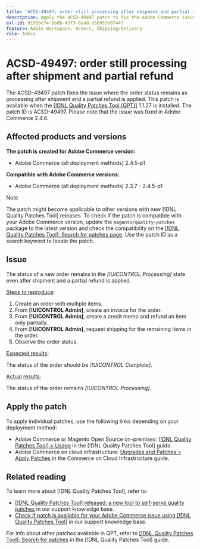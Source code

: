 ```yaml
---
title: 'ACSD-49497: order still processing after shipment and partial refund'
description: Apply the ACSD-49497 patch to fix the Adobe Commerce issue where the order status remains as processing after shipment and a partial refund is applied.
exl-id: d195bcf4-bb8b-4373-8aad-a5b953b07443
feature: Admin Workspace, Orders, Shipping/Delivery
role: Admin
---
```

# ACSD-49497: order still processing after shipment and partial refund

The ACSD-49497 patch fixes the issue where the order status remains as processing after shipment and a partial refund is applied. This patch is available when the [[!DNL Quality Patches Tool (QPT)]](https://experienceleague.adobe.com/en/docs/commerce-knowledge-base/kb/announcements/commerce-announcements/magento-quality-patches-released-new-tool-to-self-serve-quality-patches) 1.1.27 is installed. The patch ID is ACSD-49497. Please note that the issue was fixed in Adobe Commerce 2.4.6.

## Affected products and versions

**The patch is created for Adobe Commerce version:**

* Adobe Commerce (all deployment methods) 2.4.5-p1

**Compatible with Adobe Commerce versions:**

* Adobe Commerce (all deployment methods) 2.3.7 - 2.4.5-p1

>[!NOTE]
>
>The patch might become applicable to other versions with new [!DNL Quality Patches Tool] releases. To check if the patch is compatible with your Adobe Commerce version, update the `magento/quality-patches` package to the latest version and check the compatibility on the [[!DNL Quality Patches Tool]: Search for patches page](https://experienceleague.adobe.com/tools/commerce-quality-patches/index.html). Use the patch ID as a search keyword to locate the patch.

## Issue

The status of a new order remains in the *[!UICONTROL Processing]* state even after shipment and a partial refund is applied.

<u>Steps to reproduce</u>:

1. Create an order with multiple items.
1. From **[!UICONTROL Admin]**, create an invoice for the order.
1. From **[!UICONTROL Admin]**, create a credit memo and refund an item only partially.
1. From **[!UICONTROL Admin]**, request shipping for the remaining items in the order.
1. Observe the order status.

<u>Expected results</u>:

The status of the order should be *[!UICONTROL Complete]*.

<u>Actual results</u>:

The status of the order remains *[!UICONTROL Processing]*.

## Apply the patch

To apply individual patches, use the following links depending on your deployment method:

* Adobe Commerce or Magento Open Source on-premises: [[!DNL Quality Patches Tool] > Usage](https://experienceleague.adobe.com/docs/commerce-operations/tools/quality-patches-tool/usage.html) in the [!DNL Quality Patches Tool] guide.
* Adobe Commerce on cloud infrastructure: [Upgrades and Patches > Apply Patches](https://experienceleague.adobe.com/docs/commerce-cloud-service/user-guide/develop/upgrade/apply-patches.html) in the Commerce on Cloud Infrastructure guide.

## Related reading

To learn more about [!DNL Quality Patches Tool], refer to:

* [[!DNL Quality Patches Tool] released: a new tool to self-serve quality patches](https://experienceleague.adobe.com/en/docs/commerce-knowledge-base/kb/announcements/commerce-announcements/magento-quality-patches-released-new-tool-to-self-serve-quality-patches) in our support knowledge base.
* [Check if patch is available for your Adobe Commerce issue using [!DNL Quality Patches Tool]](/help/support-tools/patches-available-in-qpt-tool/check-patch-for-magento-issue-with-magento-quality-patches.md) in our support knowledge base.

For info about other patches available in QPT, refer to [[!DNL Quality Patches Tool]: Search for patches](https://experienceleague.adobe.com/tools/commerce-quality-patches/index.html) in the [!DNL Quality Patches Tool] guide.
